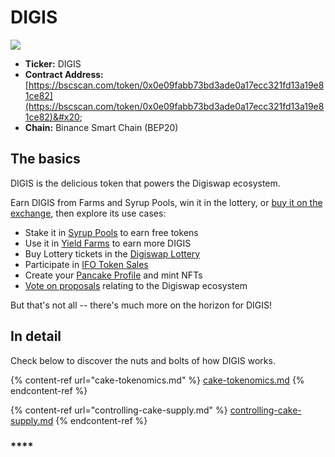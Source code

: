 # DIGIS

![](<../../.gitbook/assets/docs masthead (17) (1).png>)

* **Ticker:** DIGIS
* **Contract Address:** [https://bscscan.com/token/0x0e09fabb73bd3ade0a17ecc321fd13a19e81ce82](https://bscscan.com/token/0x0e09fabb73bd3ade0a17ecc321fd13a19e81ce82)&#x20;
* **Chain:** Binance Smart Chain (BEP20)

## The basics

DIGIS is the delicious token that powers the Digiswap ecosystem.

Earn DIGIS from Farms and Syrup Pools, win it in the lottery, or [buy it on the exchange](../../products/digiswap-exchange/), then explore its use cases:

* Stake it in [Syrup Pools](../../products/syrup-pool/) to earn free tokens
* Use it in [Yield Farms](https://docs.digiswap.finance/products/yield-farming) to earn more DIGIS
* Buy Lottery tickets in the [Digiswap Lottery](../../products/lottery/)
* Participate in [IFO Token Sales](../../products/ifo-initial-farm-offering/)
* Create your [Pancake Profile](../../products/nft-profile-system/) and mint NFTs
* [Vote on proposals](../../products/voting/) relating to the Digiswap ecosystem

But that's not all -- there's much more on the horizon for DIGIS!

## In detail

Check below to discover the nuts and bolts of how DIGIS works.

{% content-ref url="cake-tokenomics.md" %}
[cake-tokenomics.md](cake-tokenomics.md)
{% endcontent-ref %}

{% content-ref url="controlling-cake-supply.md" %}
[controlling-cake-supply.md](controlling-cake-supply.md)
{% endcontent-ref %}



### ****
